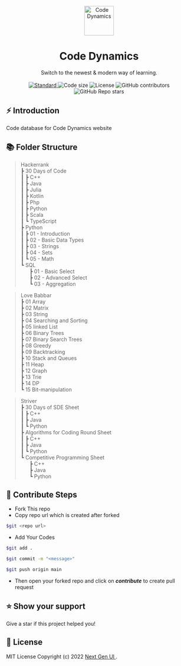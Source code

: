 <p align="center">
  <a href="https://codedynamics.tech" >
    <img alt="Code Dynamics" height="80" src="https://res.cloudinary.com/nextgenui/image/upload/v1651839375/Vector_1_f73a21a3c7.svg?updated_at=2022-05-06T12:16:17.332Z">
  </a>
</p>
<h1 align="center">Code Dynamics</h1>

<div align="center">
  Switch to the newest & modern way of learning.
</div>

<br />

<div align="center">
  <!-- Standard -->
  <a href="https://standardjs.com">
    <img src="https://img.shields.io/badge/code%20style-standard-brightgreen.svg?style=flat-square"
      alt="Standard" />
  </a>
  <img src="https://img.shields.io/github/languages/code-size/Next-Gen-UI/Dynamics-Codes?style=flat-square" alt="Code size" />
  <img src="https://img.shields.io/github/license/Next-Gen-UI/Dynamics-Codes?style=flat-square" alt="License" />

  <img alt="GitHub contributors" src="https://img.shields.io/github/contributors/Next-Gen-UI/Dynamics-Codes?style=flat-square">

  <img alt="GitHub Repo stars" src="https://img.shields.io/github/stars/Next-Gen-UI/Dynamics-Codes?style=social">
</div>

## ⚡️  Introduction
Code database for Code Dynamics website

## 📚️ Folder Structure
> Hackerrank <br>
┣ 30 Days of Code <br>
┃ ┣ C++ <br>
┃ ┣ Java <br>
┃ ┣ Julia <br>
┃ ┣ Kotlin <br>
┃ ┣ Php <br>
┃ ┣ Python <br>
┃ ┣ Scala <br>
┃ ┗ TypeScript <br>
┣ Python <br>
┃ ┣ 01 - Introduction <br>
┃ ┣ 02 - Basic Data Types <br>
┃ ┣ 03 - Strings <br>
┃ ┣ 04 - Sets <br>
┃ ┗ 05 - Math <br>
┗ SQL <br>
&nbsp;&nbsp;&nbsp;&nbsp;&nbsp;  ┣ 01 - Basic Select <br>
&nbsp;&nbsp;&nbsp;&nbsp;&nbsp;  ┣ 02 - Advanced Select <br>
&nbsp;&nbsp;&nbsp;&nbsp;&nbsp;  ┗ 03 - Aggregation <br>

> Love Babbar<br>
┣ 01 Array<br>
┣ 02 Matrix<br>
┣ 03 String<br>
┣ 04 Searching and Sorting<br>
┣ 05 linked List<br>
┣ 06 Binary Trees<br>
┣ 07 Binary Search Trees<br>
┣ 08 Greedy<br>
┣ 09 Backtracking<br>
┣ 10 Stack and Queues<br>
┣ 11 Heap<br>
┣ 12 Graph<br>
┣ 13 Trie<br>
┣ 14 DP<br>
┗ 15 Bit-manipulation<br>

>Striver<br>
┣ 30 Days of SDE Sheet<br>
┃ ┣ C++<br>
┃ ┣ Java<br>
┃ ┗ Python<br>
┣ Algorithms for Coding Round Sheet<br>
┃ ┣ C++<br>
┃ ┣ Java<br>
┃ ┗ Python<br>
┗ Competitive Programming Sheet<br>
&nbsp;&nbsp;&nbsp;&nbsp;&nbsp;  ┣ C++<br>
&nbsp;&nbsp;&nbsp;&nbsp;&nbsp;  ┣ Java<br>
&nbsp;&nbsp;&nbsp;&nbsp;&nbsp;  ┗ Python<br>

## 🌱 Contribute Steps
- Fork This repo
- Copy repo url which is created after forked 

```bash
$git <repo url>
```

- Add Your Codes

```bash
$git add .
```

```bash
$git commit -m "<message>"
```

```bash
$git push origin main
```

- Then open your forked repo and click on ___contribute___ to create pull request  


## ⭐️ Show your support

Give a star if this project helped you!

## 📃️ License

MIT License Copyright (c) 2022 [ Next Gen UI ](https://github.com/Next-Gen-UI).